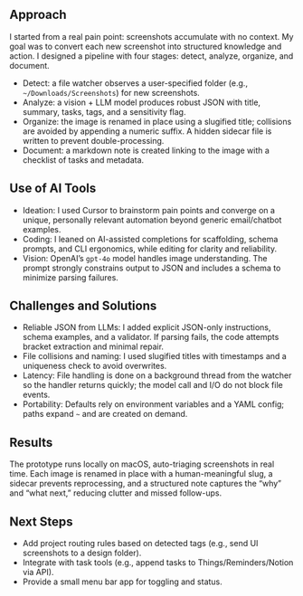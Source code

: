 ## Approach

I started from a real pain point: screenshots accumulate with no context. My goal was to convert each new screenshot into structured knowledge and action. I designed a pipeline with four stages: detect, analyze, organize, and document.

- Detect: a file watcher observes a user-specified folder (e.g., `~/Downloads/Screenshots`) for new screenshots.
- Analyze: a vision + LLM model produces robust JSON with title, summary, tasks, tags, and a sensitivity flag.
- Organize: the image is renamed in place using a slugified title; collisions are avoided by appending a numeric suffix. A hidden sidecar file is written to prevent double-processing.
- Document: a markdown note is created linking to the image with a checklist of tasks and metadata.

## Use of AI Tools

- Ideation: I used Cursor to brainstorm pain points and converge on a unique, personally relevant automation beyond generic email/chatbot examples.
- Coding: I leaned on AI-assisted completions for scaffolding, schema prompts, and CLI ergonomics, while editing for clarity and reliability.
- Vision: OpenAI’s `gpt-4o` model handles image understanding. The prompt strongly constrains output to JSON and includes a schema to minimize parsing failures.

## Challenges and Solutions

- Reliable JSON from LLMs: I added explicit JSON-only instructions, schema examples, and a validator. If parsing fails, the code attempts bracket extraction and minimal repair.
- File collisions and naming: I used slugified titles with timestamps and a uniqueness check to avoid overwrites.
- Latency: File handling is done on a background thread from the watcher so the handler returns quickly; the model call and I/O do not block file events.
- Portability: Defaults rely on environment variables and a YAML config; paths expand `~` and are created on demand.

## Results

The prototype runs locally on macOS, auto-triaging screenshots in real time. Each image is renamed in place with a human-meaningful slug, a sidecar prevents reprocessing, and a structured note captures the “why” and “what next,” reducing clutter and missed follow-ups.

## Next Steps

- Add project routing rules based on detected tags (e.g., send UI screenshots to a design folder).
- Integrate with task tools (e.g., append tasks to Things/Reminders/Notion via API).
- Provide a small menu bar app for toggling and status.




